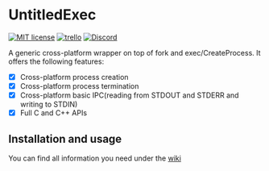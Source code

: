 # UntitledExec
[![MIT license](https://img.shields.io/badge/License-MIT-blue.svg)](https://lbesson.mit-license.org/)
[![trello](https://img.shields.io/badge/Trello-UDE-blue])](https://trello.com/b/HmfuRY2K/untitleddesktop)
[![Discord](https://img.shields.io/discord/717037253292982315.svg?label=&logo=discord&logoColor=ffffff&color=7389D8&labelColor=6A7EC2)](https://discord.gg/4wgH8ZE)

A generic cross-platform wrapper on top of fork and exec/CreateProcess. It offers the following features:
- [x] Cross-platform process creation
- [x] Cross-platform process termination
- [x] Cross-platform basic IPC(reading from STDOUT and STDERR and writing to STDIN)
- [x] Full C and C++ APIs

## Installation and usage
You can find all information you need under the [wiki](https://github.com/MadLadSquad/UntitledExec/wiki)
